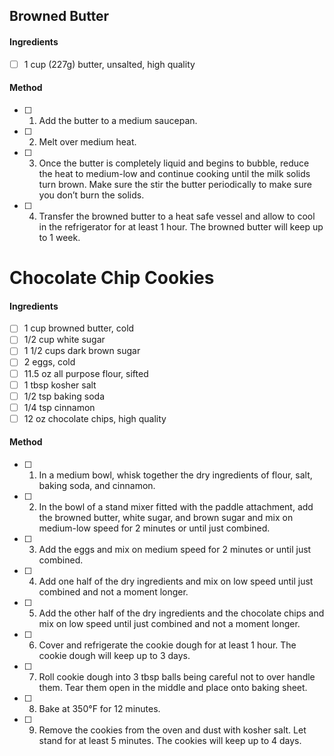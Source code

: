 ## Browned Butter

#### Ingredients

- [ ] 1 cup (227g) butter, unsalted, high quality

#### Method

- [ ] 1. Add the butter to a medium saucepan.
- [ ] 2. Melt over medium heat.
- [ ] 3. Once the butter is completely liquid and begins to bubble, reduce the heat to medium-low and continue cooking until the milk solids turn brown. Make sure the stir the butter periodically to make sure you don’t burn the solids.
- [ ] 4. Transfer the browned butter to a heat safe vessel and allow to cool in the refrigerator for at least 1 hour. The browned butter will keep up to 1 week.

# Chocolate Chip Cookies

#### Ingredients

- [ ] 1 cup browned butter, cold
- [ ] 1/2 cup white sugar
- [ ] 1 1/2 cups dark brown sugar
- [ ] 2 eggs, cold
- [ ] 11.5 oz all purpose flour, sifted
- [ ] 1 tbsp kosher salt
- [ ] 1/2 tsp baking soda
- [ ] 1/4 tsp cinnamon
- [ ] 12 oz chocolate chips, high quality

#### Method

- [ ] 1. In a medium bowl, whisk together the dry ingredients of flour, salt, baking soda, and cinnamon.
- [ ] 2. In the bowl of a stand mixer fitted with the paddle attachment, add the browned butter, white sugar, and brown sugar and mix on medium-low speed for 2 minutes or until just combined.
- [ ] 3. Add the eggs and mix on medium speed for 2 minutes or until just combined.
- [ ] 4. Add one half of the dry ingredients and mix on low speed until just combined and not a moment longer.
- [ ] 5. Add the other half of the dry ingredients and the chocolate chips and mix on low speed until just combined and not a moment longer.
- [ ] 6. Cover and refrigerate the cookie dough for at least 1 hour. The cookie dough will keep up to 3 days.
- [ ] 7. Roll cookie dough into 3 tbsp balls being careful not to over handle them. Tear them open in the middle and place onto baking sheet.
- [ ] 8. Bake at 350°F for 12 minutes.
- [ ] 9. Remove the cookies from the oven and dust with kosher salt. Let stand for at least 5 minutes. The cookies will keep up to 4 days.
